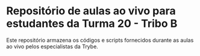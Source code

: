 # Repositório de aulas ao vivo para estudantes da Turma 20 - Tribo B

Este repositório armazena os códigos e scripts fornecidos durante as aulas ao vivo pelos especialistas da Trybe.
